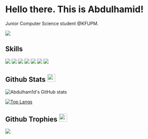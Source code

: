 <h1>Hello there. This is Abdulhamid!</h1>   

Junior Computer Science student @KFUPM.

  <p>
    <a href="https://www.linkedin.com/in/abdulham1d/" target="_blank"><img src="https://img.shields.io/badge/-LinkedIn-222222?style=flat-square&logo=Linkedin&logoColor=white&link=https://www.linkedin.com/in/hgdsandakalum/)](https://www.linkedin.com/in/hgdsandakalum/"></a>

  </p>

## Skills
![](https://img.shields.io/badge/Code-Python-informational?style=flat&logo=python)
![](https://img.shields.io/badge/Code-JAVA-informational?&logo=java)
![](https://img.shields.io/badge/Code-HTML5-informational?style=flat&logo=html5)
![](https://img.shields.io/badge/Code-CSS-informational?style=flat&logo=css)
![](https://img.shields.io/badge/LaTeX-informational?style=flat&logo=bootstrap)
![](https://img.shields.io/badge/Code-JavaScript-informational?style=flat&logo=javascript)
![](https://img.shields.io/badge/Database-SQLite-informational?style=flat&logo=sqlite)


## Github Stats <img src="https://media.giphy.com/media/cj87CxfRtrUifF3Ryk/giphy.gif" width="25px">
![Abdulham1d's GitHub stats](https://github-readme-stats.vercel.app/api?username=abdulham1d)

[![Top Langs](https://github-readme-stats.vercel.app/api/top-langs/?username=abdulham1d)](https://github.com/abdulham1d/github-readme-stats)

## Github Trophies <img src="https://media.giphy.com/media/QBw33dFlgxnzXSAS27/giphy.gif" width="25px">
<img src="https://github-profile-trophy.vercel.app/?username=abdulham1d&theme=onestar&rank=SSS,SS,S,AAA,AA,A,B,C,SECRET" />



